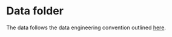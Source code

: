 # Data folder

The data follows the data engineering convention outlined [here](https://docs.kedro.org/en/stable/faq/faq.html#what-is-data-engineering-convention).
